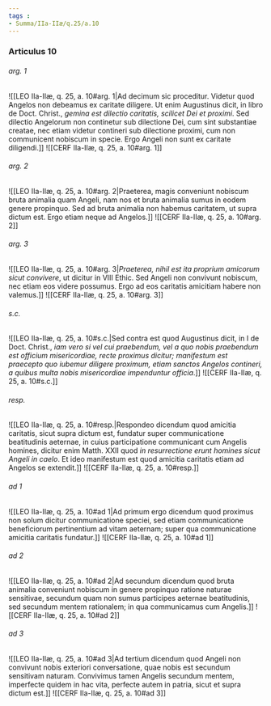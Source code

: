 ```yaml
---
tags : 
- Summa/IIa-IIæ/q.25/a.10
---
```


### Articulus 10

###### arg. 1
![[LEO IIa-IIæ, q. 25, a. 10#arg. 1|Ad decimum sic proceditur. Videtur quod Angelos non debeamus ex caritate diligere. Ut enim Augustinus dicit, in libro de Doct. Christ., *gemina est dilectio caritatis, scilicet Dei et proximi*. Sed dilectio Angelorum non continetur sub dilectione Dei, cum sint substantiae creatae, nec etiam videtur contineri sub dilectione proximi, cum non communicent nobiscum in specie. Ergo Angeli non sunt ex caritate diligendi.]]
![[CERF IIa-IIæ, q. 25, a. 10#arg. 1]]

###### arg. 2
![[LEO IIa-IIæ, q. 25, a. 10#arg. 2|Praeterea, magis conveniunt nobiscum bruta animalia quam Angeli, nam nos et bruta animalia sumus in eodem genere propinquo. Sed ad bruta animalia non habemus caritatem, ut supra dictum est. Ergo etiam neque ad Angelos.]]
![[CERF IIa-IIæ, q. 25, a. 10#arg. 2]]

###### arg. 3
![[LEO IIa-IIæ, q. 25, a. 10#arg. 3|*Praeterea, nihil est ita proprium amicorum sicut convivere*, ut dicitur in VIII Ethic. Sed Angeli non convivunt nobiscum, nec etiam eos videre possumus. Ergo ad eos caritatis amicitiam habere non valemus.]]
![[CERF IIa-IIæ, q. 25, a. 10#arg. 3]]

###### s.c.
![[LEO IIa-IIæ, q. 25, a. 10#s.c.|Sed contra est quod Augustinus dicit, in I de Doct. Christ., *iam vero si vel cui praebendum, vel a quo nobis praebendum est officium misericordiae, recte proximus dicitur; manifestum est praecepto quo iubemur diligere proximum, etiam sanctos Angelos contineri, a quibus multa nobis misericordiae impenduntur officia*.]]
![[CERF IIa-IIæ, q. 25, a. 10#s.c.]]

###### resp.
![[LEO IIa-IIæ, q. 25, a. 10#resp.|Respondeo dicendum quod amicitia caritatis, sicut supra dictum est, fundatur super communicatione beatitudinis aeternae, in cuius participatione communicant cum Angelis homines, dicitur enim Matth. XXII quod *in resurrectione erunt homines sicut Angeli in caelo*. Et ideo manifestum est quod amicitia caritatis etiam ad Angelos se extendit.]]
![[CERF IIa-IIæ, q. 25, a. 10#resp.]]

###### ad 1
![[LEO IIa-IIæ, q. 25, a. 10#ad 1|Ad primum ergo dicendum quod proximus non solum dicitur communicatione speciei, sed etiam communicatione beneficiorum pertinentium ad vitam aeternam; super qua communicatione amicitia caritatis fundatur.]]
![[CERF IIa-IIæ, q. 25, a. 10#ad 1]]

###### ad 2
![[LEO IIa-IIæ, q. 25, a. 10#ad 2|Ad secundum dicendum quod bruta animalia conveniunt nobiscum in genere propinquo ratione naturae sensitivae, secundum quam non sumus participes aeternae beatitudinis, sed secundum mentem rationalem; in qua communicamus cum Angelis.]]
![[CERF IIa-IIæ, q. 25, a. 10#ad 2]]

###### ad 3
![[LEO IIa-IIæ, q. 25, a. 10#ad 3|Ad tertium dicendum quod Angeli non convivunt nobis exteriori conversatione, quae nobis est secundum sensitivam naturam. Convivimus tamen Angelis secundum mentem, imperfecte quidem in hac vita, perfecte autem in patria, sicut et supra dictum est.]]
![[CERF IIa-IIæ, q. 25, a. 10#ad 3]]

